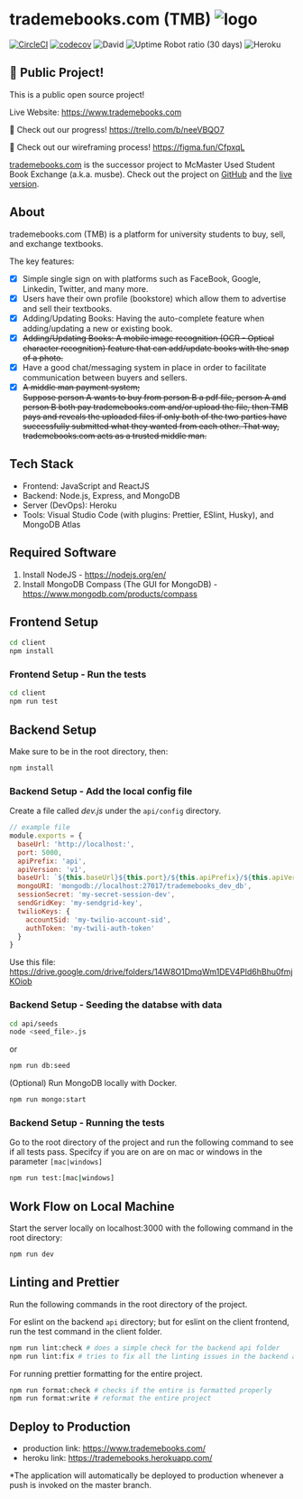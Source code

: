 # trademebooks.com (TMB) ![logo](https://github.com/yichenzhu1337/trademebooks-web/blob/master/client/public/favicon.png)

[![CircleCI](https://circleci.com/gh/trademebooks/trademebooks-web.svg?style=shield)](https://circleci.com/gh/trademebooks/trademebooks-web)
[![codecov](https://codecov.io/gh/yichenzhu1337/trademebooks-web/branch/master/graph/badge.svg?token=QLV1VDOBYU)](https://codecov.io/gh/yichenzhu1337/trademebooks-web)
![David](https://img.shields.io/david/yichenzhu1337/trademebooks-web?color=00cf33&style=flat-square)
![Uptime Robot ratio (30 days)](https://img.shields.io/uptimerobot/ratio/m782940751-02c03d7c51d8c9788fdeb1a3?style=flat-square)
![Heroku](http://heroku-badge.herokuapp.com/?app=trademebooks&style=flat&svg=1&root=notfound.html)

## 📌 Public Project!

This is a public open source project!

Live Website: https://www.trademebooks.com

:construction_worker: Check out our progress! https://trello.com/b/neeVBQO7

:art: Check out our wireframing process! https://figma.fun/CfpxqL

[trademebooks.com](https://www.trademebooks.com) is the successor project to McMaster Used Student Book Exchange (a.k.a. musbe). Check out the project on [GitHub](https://github.com/yichenzhu1337/musbe) and the [live version](https://www.musbe.ca).

## About

trademebooks.com (TMB) is a platform for university students to buy, sell, and exchange textbooks.

The key features:

- [x] Simple single sign on with platforms such as FaceBook, Google, Linkedin, Twitter, and many more.
- [x] Users have their own profile (bookstore) which allow them to advertise and sell their textbooks.
- [x] Adding/Updating Books: Having the auto-complete feature when adding/updating a new or existing book.
- [x] <strike>Adding/Updating Books: A mobile image recognition (OCR - Optical character recognition) feature that can add/update books with the snap of a photo.</strike>
- [x] Have a good chat/messaging system in place in order to facilitate communication between buyers and sellers.
- [x] <strike>A middle man payment system;  
       Suppose person A wants to buy from person B a pdf file, person A and person B both pay trademebooks.com and/or upload the file, then TMB pays and reveals the uploaded files if only both of the two parties have successfully submitted what they wanted from each other. That way, trademebooks.com acts as a trusted middle man.</strike>

## Tech Stack

- Frontend: JavaScript and ReactJS
- Backend: Node.js, Express, and MongoDB
- Server (DevOps): Heroku
- Tools: Visual Studio Code (with plugins: Prettier, ESlint, Husky), and MongoDB Atlas

## Required Software

1. Install NodeJS - https://nodejs.org/en/
2. Install MongoDB Compass (The GUI for MongoDB) - https://www.mongodb.com/products/compass

## Frontend Setup

```bash
cd client
npm install
```

### Frontend Setup - Run the tests

```bash
cd client
npm run test
```

## Backend Setup

Make sure to be in the root directory, then:

```bash
npm install
```

### Backend Setup - Add the local config file

Create a file called _dev.js_ under the `api/config` directory.

```js
// example file
module.exports = {
  baseUrl: 'http://localhost:',
  port: 5000,
  apiPrefix: 'api',
  apiVersion: 'v1',
  baseUrl: `${this.baseUrl}${this.port}/${this.apiPrefix}/${this.apiVersion}`,
  mongoURI: 'mongodb://localhost:27017/trademebooks_dev_db',
  sessionSecret: 'my-secret-session-dev',
  sendGridKey: 'my-sendgrid-key',
  twilioKeys: {
    accountSid: 'my-twilio-account-sid',
    authToken: 'my-twili-auth-token'
  }
}
```

Use this file: https://drive.google.com/drive/folders/14W8O1DmqWm1DEV4Pld6hBhu0fmjKOiob

### Backend Setup - Seeding the databse with data

```bash
cd api/seeds
node <seed_file>.js
```

or

```bash
npm run db:seed
```

(Optional) Run MongoDB locally with Docker.

```bash
npm run mongo:start
```

### Backend Setup - Running the tests

Go to the root directory of the project and run the following command to see if all tests pass. Specifcy if you are on are on mac or windows in the parameter `[mac|windows]`

```bash
npm run test:[mac|windows]
```

## Work Flow on Local Machine

Start the server locally on localhost:3000 with the following command in the root directory:

```bash
npm run dev
```

## Linting and Prettier

Run the following commands in the root directory of the project.

For eslint on the backend `api` directory; but for eslint on the client frontend, run the test command in the client folder.

```bash
npm run lint:check # does a simple check for the backend api folder
npm run lint:fix # tries to fix all the linting issues in the backend api folder
```

For running prettier formatting for the entire project.

```bash
npm run format:check # checks if the entire is formatted properly
npm run format:write # reformat the entire project
```

## Deploy to Production

- production link: https://www.trademebooks.com/
- heroku link: https://trademebooks.herokuapp.com/

\*The application will automatically be deployed to production whenever a push is invoked on the master branch.
